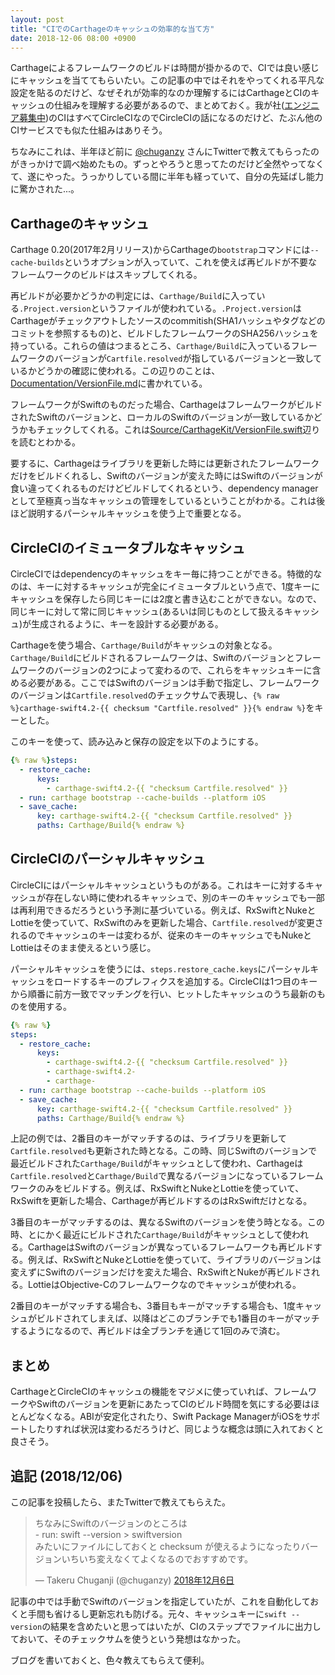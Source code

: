 ```yaml
---
layout: post
title: "CIでのCarthageのキャッシュの効率的な当て方"
date: 2018-12-06 08:00 +0900
---
```


Carthageによるフレームワークのビルドは時間が掛かるので、CIでは良い感じにキャッシュを当ててもらいたい。この記事の中ではそれをやってくれる平凡な設定を貼るのだけど、なぜそれが効率的なのか理解するにはCarthageとCIのキャッシュの仕組みを理解する必要があるので、まとめておく。我が社([エンジニア募集中](https://docs.google.com/forms/d/e/1FAIpQLSdxXuqZGRP-ZNKNKaKLOYfxqyL33H_cb0LqOM5l9QUTqln1rw/viewform))のCIはすべてCircleCIなのでCircleCIの話になるのだけど、たぶん他のCIサービスでも似た仕組みはありそう。

ちなみにこれは、半年ほど前に [@chuganzy](https://twitter.com/chuganzy) さんにTwitterで教えてもらったのがきっかけで調べ始めたもの。ずっとやろうと思ってたのだけど全然やってなくて、遂にやった。うっかりしている間に半年も経っていて、自分の先延ばし能力に驚かされた...。

## Carthageのキャッシュ

Carthage 0.20(2017年2月リリース)からCarthageの`bootstrap`コマンドには`--cache-builds`というオプションが入っていて、これを使えば再ビルドが不要なフレームワークのビルドはスキップしてくれる。

再ビルドが必要かどうかの判定には、`Carthage/Build`に入っている`.Project.version`というファイルが使われている。`.Project.version`はCarthageがチェックアウトしたソースのcommitish(SHA1ハッシュやタグなどのコミットを参照するもの)と、ビルドしたフレームワークのSHA256ハッシュを持っている。これらの値はつまるところ、`Carthage/Build`に入っているフレームワークのバージョンが`Cartfile.resolved`が指しているバージョンと一致しているかどうかの確認に使われる。この辺りのことは、[Documentation/VersionFile.md](https://github.com/Carthage/Carthage/blob/42b55b381ce77df1ac5939040ccb748f0dfdbf51/Documentation/VersionFile.md)に書かれている。

フレームワークがSwiftのものだった場合、CarthageはフレームワークがビルドされたSwiftのバージョンと、ローカルのSwiftのバージョンが一致しているかどうかもチェックしてくれる。これは[Source/CarthageKit/VersionFile.swift](https://github.com/Carthage/Carthage/blob/da14bf65a97d5af3e5eee418d64df8428b99b435/Source/CarthageKit/VersionFile.swift)辺りを読むとわかる。

要するに、Carthageはライブラリを更新した時には更新されたフレームワークだけをビルドくれるし、Swiftのバージョンが変えた時にはSwiftのバージョンが食い違ってくれるものだけどビルドしてくれるという、dependency managerとして至極真っ当なキャッシュの管理をしているということがわかる。これは後ほど説明するパーシャルキャッシュを使う上で重要となる。

## CircleCIのイミュータブルなキャッシュ

CircleCIではdependencyのキャッシュをキー毎に持つことができる。特徴的なのは、キーに対するキャッシュが完全にイミュータブルという点で、1度キーにキャッシュを保存したら同じキーには2度と書き込むことができない。なので、同じキーに対して常に同じキャッシュ(あるいは同じものとして扱えるキャッシュ)が生成されるように、キーを設計する必要がある。

Carthageを使う場合、`Carthage/Build`がキャッシュの対象となる。`Carthage/Build`にビルドされるフレームワークは、Swiftのバージョンとフレームワークのバージョンの2つによって変わるので、これらをキャッシュキーに含める必要がある。ここではSwiftのバージョンは手動で指定し、フレームワークのバージョンは`Cartfile.resolved`のチェックサムで表現し、`{% raw %}carthage-swift4.2-{{ checksum "Cartfile.resolved" }}{% endraw %}`をキーとした。

このキーを使って、読み込みと保存の設定を以下のようにする。

```yaml
{% raw %}steps:
  - restore_cache:
      keys:
        - carthage-swift4.2-{{ "checksum Cartfile.resolved" }}
  - run: carthage bootstrap --cache-builds --platform iOS
  - save_cache:
      key: carthage-swift4.2-{{ "checksum Cartfile.resolved" }}
      paths: Carthage/Build{% endraw %}
```

## CircleCIのパーシャルキャッシュ

CircleCIにはパーシャルキャッシュというものがある。これはキーに対するキャッシュが存在しない時に使われるキャッシュで、別のキーのキャッシュでも一部は再利用できるだろうという予測に基づいている。例えば、RxSwiftとNukeとLottieを使っていて、RxSwiftのみを更新した場合、`Cartfile.resolved`が変更されるのでキャッシュのキーは変わるが、従来のキーのキャッシュでもNukeとLottieはそのまま使えるという感じ。

パーシャルキャッシュを使うには、`steps.restore_cache.keys`にパーシャルキャッシュをロードするキーのプレフィクスを追加する。CircleCIは1つ目のキーから順番に前方一致でマッチングを行い、ヒットしたキャッシュのうち最新のものを使用する。

```yaml
{% raw %}
steps:
  - restore_cache:
      keys:
        - carthage-swift4.2-{{ "checksum Cartfile.resolved" }}
        - carthage-swift4.2-
        - carthage-
  - run: carthage bootstrap --cache-builds --platform iOS
  - save_cache:
      key: carthage-swift4.2-{{ "checksum Cartfile.resolved" }}
      paths: Carthage/Build{% endraw %}
```

上記の例では、2番目のキーがマッチするのは、ライブラリを更新して`Cartfile.resolved`も更新された時となる。この時、同じSwiftのバージョンで最近ビルドされた`Carthage/Build`がキャッシュとして使われ、Carthageは`Cartfile.resolved`と`Carthage/Build`で異なるバージョンになっているフレームワークのみをビルドする。例えば、RxSwiftとNukeとLottieを使っていて、RxSwiftを更新した場合、Carthageが再ビルドするのはRxSwiftだけとなる。

3番目のキーがマッチするのは、異なるSwiftのバージョンを使う時となる。この時、とにかく最近にビルドされた`Carthage/Build`がキャッシュとして使われる。CarthageはSwiftのバージョンが異なっているフレームワークも再ビルドする。例えば、RxSwiftとNukeとLottieを使っていて、ライブラリのバージョンは変えずにSwiftのバージョンだけを変えた場合、RxSwiftとNukeが再ビルドされる。LottieはObjective-Cのフレームワークなのでキャッシュが使われる。

2番目のキーがマッチする場合も、3番目もキーがマッチする場合も、1度キャッシュがビルドされてしまえば、以降はどこのブランチでも1番目のキーがマッチするようになるので、再ビルドは全ブランチを通じて1回のみで済む。

## まとめ

CarthageとCircleCIのキャッシュの機能をマジメに使っていれば、フレームワークやSwiftのバージョンを更新にあたってCIのビルド時間を気にする必要はほとんどなくなる。ABIが安定化されたり、Swift Package ManagerがiOSをサポートしたりすれば状況は変わるだろうけど、同じような概念は頭に入れておくと良さそう。

## 追記 (2018/12/06)

この記事を投稿したら、またTwitterで教えてもらえた。

<blockquote class="twitter-tweet" data-conversation="none" data-lang="ja"><p lang="ja" dir="ltr">ちなみにSwiftのバージョンのところは<br>- run: swift --version &gt; swiftversion<br>みたいにファイルにしておくと checksum が使えるようになったりバージョンいちいち変えなくてよくなるのでおすすめです。</p>&mdash; Takeru Chuganji (@chuganzy) <a href="https://twitter.com/chuganzy/status/1070470872245317632?ref_src=twsrc%5Etfw">2018年12月6日</a></blockquote> <script async src="https://platform.twitter.com/widgets.js" charset="utf-8"></script>

記事の中では手動でSwiftのバージョンを指定していたが、これを自動化しておくと手間も省けるし更新忘れも防げる。元々、キャッシュキーに`swift --version`の結果を含めたいと思ってはいたが、CIのステップでファイルに出力しておいて、そのチェックサムを使うという発想はなかった。

ブログを書いておくと、色々教えてもらえて便利。
